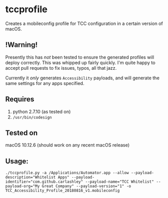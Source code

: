 # tccprofile
Creates a mobileconfig profile for TCC configuration in a certain version of macOS.

## !Warning!
Presently this has _not_ been tested to ensure the generated profiles will deploy correctly. This was whipped up fairly quickly. I'm quite happy to accept pull requests to fix issues, typos, all that jazz.

Currently it _only_ generates `Accessibility` payloads, and will generate the same settings for any apps specified.

## Requires
1. python 2.7.10 (as tested on)
1. `/usr/bin/codesign`

## Tested on
macOS 10.12.6 (should work on any recent macOS release)

## Usage:
`./tccprofile.py -a /Applications/Automator.app --allow --payload-description="Whitelist Apps" --payload-identifier="com.github.carlashley" --payload-name="TCC Whitelist" --payload-org="My Great Company" --payload-version="1" -o TCC_Accessibility_Profile_20180816_v1.mobileconfig`
